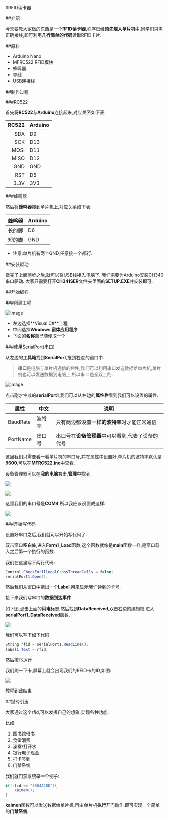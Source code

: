 #RFID读卡器

##介绍

今天要教大家做的东西是一个**RFID读卡器**,程序已经**预先烧入单片机**中,同学们只需正确接线,即可利用**几行简单的代码**读取RFID卡片.

##原料

* Arduino Nano
* MFRC522 RFID模块
* 蜂鸣器
* 导线
* USB连接线

##制作过程

###RC522

首先将**RC522**与**Arduino**连接起来,对应关系如下表:

| RC522 | Arduino |
|------:|:--------|
| SDA	| D9	|
| SCK	| D13	|
| MOSI	| D11	|
| MISO	| D12	|
| GND	| GND	|
| RST	| D5	|
| 3.3V	| 3V3	|

###蜂鸣器

然后将**蜂鸣器**接到单片机上,对应关系如下表:

| 蜂鸣器 | Arduino |
|------:|:--------|
| 长的脚	| D6	|
| 短的脚	| GND	|

* 注意:单片机有两个GND,任意接一个都行.

##安装驱动

做完了上面两步之后,就可以将USB线接入电脑了.
我们需要为Arduino安装CH340串口驱动.
大家只需要打开**CH341SER**文件夹里面的**SETUP.EXE**并安装即可.


##开始编程

###创建工程

![image](screen/creat.png)

* 左边选择**Visual C#**工程
* 中间选择**Windows 窗体应用程序**
* 下面的**名称**自己随便取一个

###使用SerialPort(串口)

从左边的**工具箱**找到**SerialPort**,拖到右边的窗口中.

> **串口**是电脑与单片机通信的控件,我们可以利用串口发送数据给单片机,单片机也可以发送数据到电脑上.所以串口是全双工的.

![image](screen/serial.png)

点击刚才生成的**serialPort1**,我们可以从右边的**属性栏**看到我们可以设置的属性.

| 属性	| 中文	| 说明	|
|----	|----	|----	|
| BaudRate	| 波特率	| 只有两边都设置**一样的波特率**时才能正常通信 |
| PortName	| 串口号	| 串口号在**设备管理器**中可以看到,代表了设备的代号	|

这里我们只需要看一看单片机的串口号,并在属性中设置好,单片机的波特率默认是**9600**,可以在**MFRC522.ino**中查看.

设备管理器可以在**我的电脑**右击,**管理**中找到.

![](screen/serialport1.png)

![](screen/serialport2.png)

这里我们的串口号是**COM4**,所以我应该设置成这样:

![](screen/serialport3.png)

###开始写代码

设置好串口之后,我们就可以开始写代码了.

双击窗口**空白处**,进入**Form1_Load**函数,这个函数就像是**main**函数一样,是窗口载入之后第一个执行的函数.

我们在这里写下两行代码:

```C#
Control.CheckForIllegalCrossThreadCalls = false;
serialPort1.Open();
```

然后我们从窗口中拖出一个**Label**,用来显示我们读到的卡号.

接下来我们写串口的**数据到达事件**.

如下图,点击上面的**闪电**标志,然后找到**DataReceived**,双击右边的编辑框,进入**serialPort1_DataReceived**函数.

![](screen/datareceive.png)

我们可以写下如下代码

```C#
String rfid = serialPort1.ReadLine();
label1.Text = rfid;
```

然后按`F5`运行

我们刷一下卡,屏幕上就会出现我们的RFID卡的ID,如图:

![](screen/rfid.png)

教程到此结束

##抛砖引玉

大家通过这个rfid,可以发挥自己的想象,实现各种功能.

比如:

1. 图书馆借书
2. 食堂消费
3. 澡堂/打开水
4. 银行电子现金
5. 打卡签到
6. 门禁系统

我们就门禁系统举一个例子:

```C#
if(rfid == "3004A2DD"){
	kaimen();
}
```

**kaimen**函数可以发送数据给单片机,再由单片机**执行**开门动作,即可实现一个简单的**门禁系统**.
